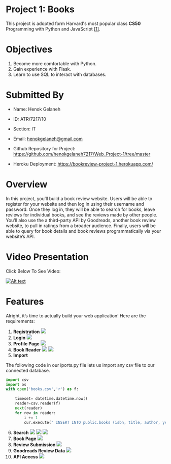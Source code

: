 # Project 1: Books
This project is adopted form Harvard's most popular class **CS50** Programming with Python and JavaScript [[1]](#1).

# Objectives

1. Become more comfortable with Python.
2. Gain experience with Flask.
3. Learn to use SQL to interact with databases.

# Submitted By

* Name: Henok Gelaneh
* ID: ATR/7217/10
* Section: IT
* Email: henokgelaneh@gmail.com     

* Github Repository for Project: https://github.com/henokgelaneh7217/Web_Project-1/tree/master
* Heroku Deployment: https://bookreview-project-1.herokuapp.com/
     

# Overview

In this project, you’ll build a book review website. Users will be able to register for your website and then log in using their username and password. Once they log in, they will be able to search for books, leave reviews for individual books, and see the reviews made by other people. You’ll also use the a third-party API by Goodreads, another book review website, to pull in ratings from a broader audience. Finally, users will be able to query for book details and book reviews programmatically via your website’s API.

# Video Presentation

Click Below To See Video:

[![Alt text](https://img.youtube.com/vi/c7DTWq3OikE/0.jpg)](https://www.youtube.com/watch?v=c7DTWq3OikE)

# Features

Alright, it’s time to actually build your web application! Here are the requirements:

1. **Registration**
![](https://github.com/henokgelaneh7217/Rescources/blob/main/imgs/signuo.png)
2. **Login**
![](https://github.com/henokgelaneh7217/Rescources/blob/main/imgs/login.png)
3. **Profile Page**
![](https://github.com/henokgelaneh7217/Rescources/blob/main/imgs/profile.png)
4. **Book Reader**
![](https://github.com/henokgelaneh7217/Rescources/blob/main/imgs/homepage.png)
![](https://github.com/henokgelaneh7217/Rescources/blob/main/imgs/homepagebookreader.png)
5. **Import**

The following code in our iports.py file lets us import any csv file to our connected database.
```Python
import csv
import os 
with open('books.csv','r') as f:
    
    timeset= datetime.datetime.now()
    reader=csv.reader(f)
    next(reader)
    for row in reader:
        i += 1 
        cur.execute(" INSERT INTO public.books (isbn, title, author, year ) VALUES (%s,%s,%s,%s)",row)
```
6. **Search**
![](https://github.com/henokgelaneh7217/Rescources/blob/main/imgs/searchpage.png)
![](https://github.com/henokgelaneh7217/Rescources/blob/main/imgs/results1.png)
![](https://github.com/henokgelaneh7217/Rescources/blob/main/imgs/results2.png)
7. **Book Page**
![](https://github.com/henokgelaneh7217/Rescources/blob/main/imgs/bookpage.png)
8. **Review Submission**
![](https://github.com/henokgelaneh7217/Rescources/blob/main/imgs/personrev.png)
9. **Goodreads Review Data**
![](https://github.com/henokgelaneh7217/Rescources/blob/main/imgs/apidata.png)
10. **API Access**
![](https://github.com/henokgelaneh7217/Rescources/blob/main/imgs/jsondata.png)

